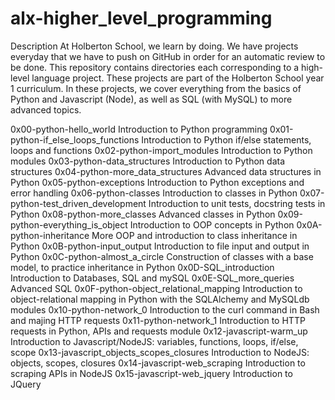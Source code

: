 # alx-higher_level_programming
Description
At Holberton School, we learn by doing. We have projects everyday that we have to push on GitHub in order for an automatic review to be done. This repository contains directories each corresponding to a high-level language project. These projects are part of the Holberton School year 1 curriculum. In these projects, we cover everything from the basics of Python and Javascript (Node), as well as SQL (with MySQL) to more advanced topics.

0x00-python-hello_world	Introduction to Python programming
0x01-python-if_else_loops_functions	Introduction to Python if/else statements, loops and functions
0x02-python-import_modules	Introduction to Python modules
0x03-python-data_structures	Introduction to Python data structures
0x04-python-more_data_structures	Advanced data structures in Python
0x05-python-exceptions	Introduction to Python exceptions and error handling
0x06-python-classes	Introduction to classes in Python
0x07-python-test_driven_development	Introduction to unit tests, docstring tests in Python
0x08-python-more_classes	Advanced classes in Python
0x09-python-everything_is_object	Introduction to OOP concepts in Python
0x0A-python-inheritance	More OOP and introduction to class inheritance in Python
0x0B-python-input_output	Introduction to file input and output in Python
0x0C-python-almost_a_circle	Construction of classes with a base model, to practice inheritance in Python
0x0D-SQL_introduction	Introduction to Databases, SQL and mySQL
0x0E-SQL_more_queries	Advanced SQL
0x0F-python-object_relational_mapping	Introduction to object-relational mapping in Python with the SQLAlchemy and MySQLdb modules
0x10-python-network_0	Introduction to the curl command in Bash and majing HTTP requests
0x11-python-network_1	Introduction to HTTP requests in Python, APIs and requests module
0x12-javascript-warm_up	Introduction to Javascript/NodeJS: variables, functions, loops, if/else, scope
0x13-javascript_objects_scopes_closures	Introduction to NodeJS: objects, scopes, closures
0x14-javascript-web_scraping	Introduction to scraping APIs in NodeJS
0x15-javascript-web_jquery	Introduction to JQuery
